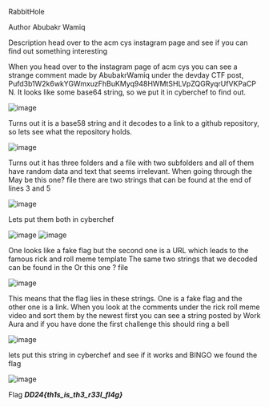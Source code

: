 RabbitHole


Author 
Abubakr Wamiq


Description
head over to the acm cys instagram page and see if you can find out something interesting


When you head over to the instagram page of acm cys you can see a strange comment made by AbubakrWamiq under the devday CTF post, Pufd3b1W2k6wkYGWmxuzFhBuKMyq948HWMtSHLVpZQGRyqrUfVKPaCPN.
It looks like some base64 string, so we put it in cyberchef to find out.


![image](https://github.com/0xZainRaza/DevDay24-CTF-Writeups/assets/121969132/ed4366a2-33e0-4bd3-9d98-222e7b22d0cb)


Turns out it is a base58 string and it decodes to a link to a github repository, so lets see what the repository holds.


![image](https://github.com/0xZainRaza/DevDay24-CTF-Writeups/assets/121969132/ceff7987-48a0-47db-9aeb-1c7fa90e52bb)


Turns out it has three folders and a file with two subfolders and all of them have random data and text that seems irrelevant.
When going through the May be this one? file there are two strings that can be found at the end of lines 3 and 5


![image](https://github.com/0xZainRaza/DevDay24-CTF-Writeups/assets/121969132/79709b0e-d612-42af-a8c9-ba453d6f63bf)


Lets put them both in cyberchef


![image](https://github.com/0xZainRaza/DevDay24-CTF-Writeups/assets/121969132/40e271bc-9305-4d7d-a38c-cc113f639006)
![image](https://github.com/0xZainRaza/DevDay24-CTF-Writeups/assets/121969132/5ebb026d-a7b9-4637-a791-125b6b4d0e92)


One looks like a fake flag but the second one is a URL which leads to the famous rick and roll meme template
The same two strings that we decoded can be found in the Or this one ? file


![image](https://github.com/0xZainRaza/DevDay24-CTF-Writeups/assets/121969132/629db2db-96be-4977-982b-d2b9f3ac5348)


This means that the flag lies in these strings. One is a fake flag and the other one is a link. 
When you look at the comments under the rick roll meme video and sort them by the newest first you can see a string posted by Work Aura and if you have done the first challenge this should ring a bell


![image](https://github.com/0xZainRaza/DevDay24-CTF-Writeups/assets/121969132/0b7703d6-3eca-4580-a7e4-d876777c6084)


lets put this string in cyberchef and see if it works and BINGO we found the flag


![image](https://github.com/0xZainRaza/DevDay24-CTF-Writeups/assets/121969132/7f24c291-8601-4322-a7a6-198716c83342)


Flag
_**DD24{th1s_is_th3_r33l_fl4g}**_
